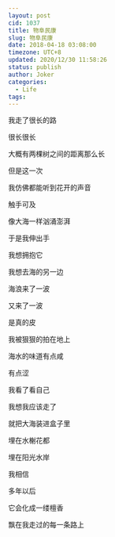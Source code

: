 ```yaml
---
layout: post
cid: 1037
title: 物阜民康
slug: 物阜民康
date: 2018-04-18 03:08:00
timezone: UTC+8
updated: 2020/12/30 11:58:26
status: publish
author: Joker
categories: 
  - Life
tags: 
---
```


我走了很长的路

很长很长

大概有两棵树之间的距离那么长

但是这一次

我仿佛都能听到花开的声音

触手可及

像大海一样汹涌澎湃

于是我伸出手

我想拥抱它

我想去海的另一边

海浪来了一波

又来了一波

是真的皮

我被狠狠的拍在地上

海水的味道有点咸

有点涩

我看了看自己

我想我应该走了

就把大海装进盒子里

埋在水榭花都

埋在阳光水岸

我相信

多年以后

它会化成一缕檀香

飘在我走过的每一条路上
